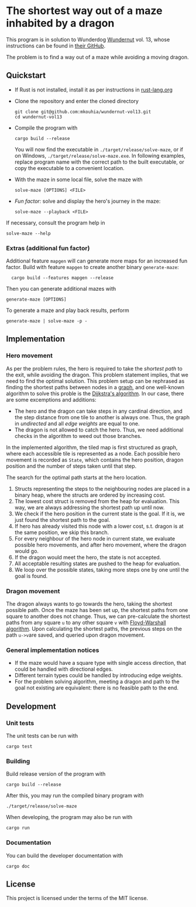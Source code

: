 # The shortest way out of a maze inhabited by a dragon

This program is in solution to Wunderdog [Wundernut](https://www.wunderdog.io/wundernut) vol. 13, whose instructions can be found in [their GitHub](https://github.com/wunderdogsw/wundernut-vol13).

The problem is to find a way out of a maze while avoiding a moving dragon.

## Quickstart

- If Rust is not installed, install it as per instructions in [rust-lang.org](https://www.rust-lang.org/tools/install)
- Clone the repository and enter the cloned directory

      git clone git@github.com:mkouhia/wundernut-vol13.git
      cd wundernut-vol13

- Compile the program with

      cargo build --release

  You will now find the executable in `./target/release/solve-maze`, or if on Windows, `./target/release/solve-maze.exe`. In following examples, replace program name with the correct path to the built executable, or copy the executable to a convenient location.

- With the maze in some local file, solve the maze with

      solve-maze [OPTIONS] <FILE>

- _Fun factor:_ solve and display the hero's journey in the maze:

      solve-maze --playback <FILE>

If necessary, consult the program help in

    solve-maze --help

### Extras (additional fun factor)
Additional feature `mapgen` will can generate more maps for an increased fun factor. Build with feature `mapgen` to create another binary `generate-maze`:

      cargo build --features mapgen --release

Then you can generate additional mazes with 

    generate-maze [OPTIONS]

To generate a maze and play back results, perform

    generate-maze | solve-maze -p -



## Implementation

### Hero movement

As per the problem rules, the hero is required to take the _shortest path_ to the exit, while avoiding the dragon.
This problem statement implies, that we need to find the optimal solution.
This problem setup can be rephrased as finding the shortest paths between nodes in a [graph](https://en.wikipedia.org/wiki/Graph_(abstract_data_type)), and one well-known algorithm to solve this proble is the [Dijkstra's algorithm](https://en.wikipedia.org/wiki/Dijkstra%27s_algorithm). In our case, there are some excemptions and additions:
- The hero and the dragon can take steps in any cardinal direction, and the step distance from one tile to another is always one. Thus, the graph in _undirected_ and all _edge weights_ are equal to one.
- The dragon is not allowed to catch the hero. Thus, we need additional checks in the algorithm to weed out those branches.

In the implemented algorithm, the tiled map is first structured as graph, where each accessible tile is represented as a node. Each possible hero movement is recorded as `State`, which contains the hero position, dragon position and the number of steps taken until that step.

The search for the optimal path starts at the hero location.
1. Structs representing the steps to the neighbouring nodes are placed in a binary heap, where the structs are ordered by increasing cost.
2. The lowest cost struct is removed from the heap for evaluation. This way, we are always addressing the shortest path up until now.
3. We check if the hero position in the current state is the goal. If it is, we just found the shortest path to the goal.
4. If hero has already visited this node with a lower cost, s.t. dragon is at the same position, we skip this branch.
5. For every neighbour of the hero node in current state, we evaluate possible hero movements, and after hero movement, where the dragon would go.
6. If the dragon would meet the hero, the state is not accepted.
7. All acceptable resulting states are pushed to the heap for evaluation.
8. We loop over the possible states, taking more steps one by one until the goal is found.


### Dragon movement

The dragon always wants to go towards the hero, taking the shortest possible path.
Once the maze has been set up, the shortest paths from one square to another does not change.
Thus, we can pre-calculate the shortest paths from any square `u` to any other square `v` with [Floyd-Warshall algorithm](https://en.wikipedia.org/wiki/Floyd%E2%80%93Warshall_algorithm#Path_reconstruction).
Upon calculating the shortest paths, the previous steps on the path `u->v`are saved, and queried upon dragon movement.

### General implementation notices
- If the maze would have a square type with single access direction, that could be handled with directional edges.
- Different terrain types could be handled by introducing edge weights.
- For the problem solving algorithm, meeting a dragon and path to the goal not existing are equivalent: there is no feasible path to the end.

## Development

### Unit tests

The unit tests can be run with

    cargo test

### Building

Build release version of the program with

    cargo build --release

After this, you may run the compiled binary program with

    ./target/release/solve-maze

When developing, the program may also be run with

    cargo run

### Documentation

You can build the developer documentation with 

    cargo doc

## License

This project is licensed under the terms of the MIT license.